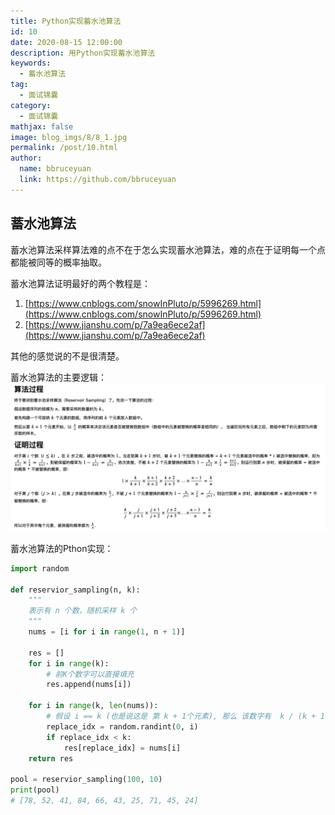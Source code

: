 ```yaml
---
title: Python实现蓄水池算法
id: 10
date: 2020-08-15 12:00:00
description: 用Python实现蓄水池算法
keywords: 
  - 蓄水池算法
tag: 
  - 面试锦囊
category: 
  - 面试锦囊
mathjax: false
image: blog_imgs/8/8_1.jpg
permalink: /post/10.html
author: 
  name: bbruceyuan
  link: https://github.com/bbruceyuan
---
```


## 蓄水池算法

蓄水池算法采样算法难的点不在于怎么实现蓄水池算法，难的点在于证明每一个点都能被同等的概率抽取。


蓄水池算法证明最好的两个教程是：

1. [https://www.cnblogs.com/snowInPluto/p/5996269.html](https://www.cnblogs.com/snowInPluto/p/5996269.html)
1. [https://www.jianshu.com/p/7a9ea6ece2af](https://www.jianshu.com/p/7a9ea6ece2af)

其他的感觉说的不是很清楚。


蓄水池算法的主要逻辑：
![image.png](/blog_imgs/10/10_1.png)


蓄水池算法的Pthon实现：
```python
import random

def reservior_sampling(n, k):
    """
    表示有 n 个数，随机采样 k 个
    """
    nums = [i for i in range(1, n + 1)]

    res = []
    for i in range(k):
        # 前K个数字可以直接填充
        res.append(nums[i])
    
    for i in range(k, len(nums)):
        # 假设 i == k (也是说这是 第 k + 1个元素), 那么 该数字有  k / (k + 1) 的概率被选中去去换
        replace_idx = random.randint(0, i)
        if replace_idx < k:
            res[replace_idx] = nums[i]
    return res

pool = reservior_sampling(100, 10)
print(pool)
# [78, 52, 41, 84, 66, 43, 25, 71, 45, 24]
```


